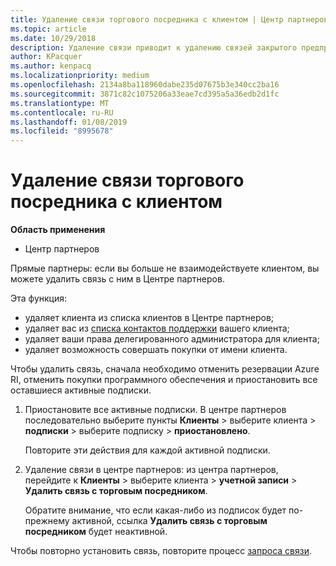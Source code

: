 ```yaml
---
title: Удаление связи торгового посредника с клиентом | Центр партнеров
ms.topic: article
ms.date: 10/29/2018
description: Удаление связи приводит к удалению связей закрытого предприятия из представления в Центре партнеров.
author: KPacquer
ms.author: kenpacq
ms.localizationpriority: medium
ms.openlocfilehash: 2134a8ba118960dabe235d07675b3e340cc2ba16
ms.sourcegitcommit: 3871c82c1075206a33eae7cd395a5a36edb2d1fc
ms.translationtype: MT
ms.contentlocale: ru-RU
ms.lasthandoff: 01/08/2019
ms.locfileid: "8995678"
---
```

# <a name="remove-a-reseller-relationship-with-a-customer"></a>Удаление связи торгового посредника с клиентом

**Область применения**

-   Центр партнеров

Прямые партнеры: если вы больше не взаимодействуете клиентом, вы можете удалить связь с ним в Центре партнеров. 

Эта функция:
*  удаляет клиента из списка клиентов в Центре партнеров;
*  удаляет вас из [списка контактов поддержки](assign-support-contacts.md) вашего клиента;
*  удаляет ваши права делегированного администратора для клиента;
*  удаляет возможность совершать покупки от имени клиента.

Чтобы удалить связь, сначала необходимо отменить резервации Azure RI, отменить покупки программного обеспечения и приостановить все оставшиеся активные подписки.
1. Приостановите все активные подписки. В центре партнеров последовательно выберите пункты **Клиенты** > выберите клиента > **подписки** > выберите подписку > **приостановлено**. 

   Повторите эти действия для каждой активной подписки.

2. Удаление связи в центре партнеров: из центра партнеров, перейдите к **Клиенты** > выберите клиента > **учетной записи** > **Удалить связь с торговым посредником**.

   Обратите внимание, что если какая-либо из подписок будет по-прежнему активной, ссылка **Удалить связь с торговым посредником** будет неактивной. 

Чтобы повторно установить связь, повторите процесс [запроса связи](request-a-relationship-with-a-customer.md).
